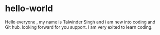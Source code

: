 # hello-world
Hello everyone , my name is Talwinder Singh and i am new into coding and Git hub. looking forward for you support.
I am very exited to learn coding.
